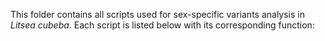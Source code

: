 This folder contains all scripts used for sex-specific variants analysis in *Litsea cubeba*.
Each script is listed below with its corresponding function:
